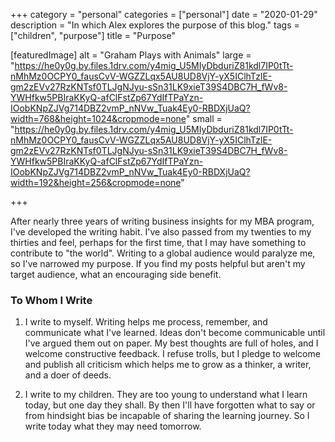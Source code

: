 +++
category = "personal"
categories = ["personal"]
date = "2020-01-29"
description = "In which Alex explores the purpose of this blog."
tags = ["children", "purpose"]
title = "Purpose"

[featuredImage]
  alt = "Graham Plays with Animals"
  large = "https://he0y0g.by.files.1drv.com/y4mig_U5MIyDbduriZ81kdl7IP0tTt-nMhMz0OCPY0_fausCvV-WGZZLqx5AU8UD8VjY-yX5IClhTzlE-gm2zEVv27RzKNTsf0TLJgNJyu-sSn31LK9xieT39S4DBC7H_fWv8-YWHfkw5PBIraKKyQ-afClFstZp67YdIfTPaYzn-IOobKNpZJVg714DBZ2vmP_nNVw_Tuak4Ey0-RBDXjUaQ?width=768&height=1024&cropmode=none"
  small = "https://he0y0g.by.files.1drv.com/y4mig_U5MIyDbduriZ81kdl7IP0tTt-nMhMz0OCPY0_fausCvV-WGZZLqx5AU8UD8VjY-yX5IClhTzlE-gm2zEVv27RzKNTsf0TLJgNJyu-sSn31LK9xieT39S4DBC7H_fWv8-YWHfkw5PBIraKKyQ-afClFstZp67YdIfTPaYzn-IOobKNpZJVg714DBZ2vmP_nNVw_Tuak4Ey0-RBDXjUaQ?width=192&height=256&cropmode=none"

+++

After nearly three years of writing business insights for my MBA program, I've developed the writing habit. I've also passed from my twenties to my thirties and feel, perhaps for the first time, that I may have something to contribute to "the world". Writing to a global audience would paralyze me, so I've narrowed my purpose. If you find my posts helpful but aren't my target audience, what an encouraging side benefit.

### To Whom I Write

1. I write to myself. Writing helps me process, remember, and communicate what I've learned. Ideas don't become communicable until I've argued them out on paper. My best thoughts are full of holes, and I welcome constructive feedback. I refuse trolls, but I pledge to welcome and publish all criticism which helps me to grow as a thinker, a writer, and a doer of deeds.

2. I write to my children. They are too young to understand what I learn today, but one day they shall. By then I'll have forgotten what to say or from hindsight bias be incapable of sharing the learning journey. So I write today what they may need tomorrow.
